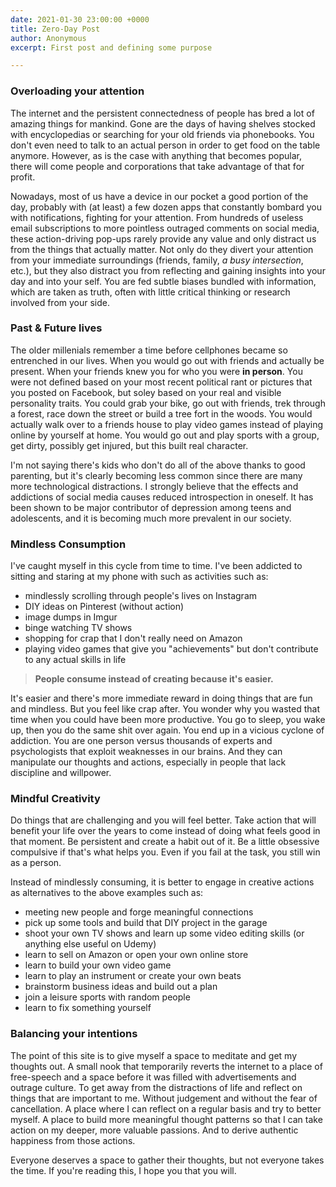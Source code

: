 ```yaml
---
date: 2021-01-30 23:00:00 +0000
title: Zero-Day Post
author: Anonymous
excerpt: First post and defining some purpose

---
```

### Overloading your attention

The internet and the persistent connectedness of people has bred a lot of amazing things for mankind. Gone are the days of having shelves stocked with encyclopedias or searching for your old friends via phonebooks. You don't even need to talk to an actual person in order to get food on the table anymore. However, as is the case with anything that becomes popular, there will come people and corporations that take advantage of that for profit. 

Nowadays, most of us have a device in our pocket a good portion of the day, probably with (at least) a few dozen apps that constantly bombard you with notifications, fighting for your attention. From hundreds of useless email subscriptions to more pointless outraged comments on social media, these action-driving pop-ups rarely provide any value and only distract us from the things that actually matter. Not only do they divert your attention from your immediate surroundings (friends, family, _a busy intersection_, etc.), but they also distract you from reflecting and gaining insights into your day and into your self. You are fed subtle biases bundled with information, which are taken as truth, often with little critical thinking or research involved from your side.

### Past & Future lives

The older millenials remember a time before cellphones became so entrenched in our lives. When you would go out with friends and actually be present. When your friends knew you for who you were **in person**. You were not defined based on your most recent political rant or pictures that you posted on Facebook, but soley based on your real and visible personality traits. You could grab your bike, go out with friends, trek through a forest, race down the street or build a tree fort in the woods. You would actually walk over to a friends house to play video games instead of playing online by yourself at home. You would go out and play sports with a group, get dirty, possibly get injured, but this built real character.

I'm not saying there's kids who don't do all of the above thanks to good parenting, but it's clearly becoming less common since there are many more technological distractions. I strongly believe that the effects and addictions of social media causes reduced introspection in oneself. It has been shown to be major contributor of depression among teens and adolescents, and it is becoming much more prevalent in our society.

### Mindless Consumption

I've caught myself in this cycle from time to time. I've been addicted to sitting and staring at my phone with such as activities such as:
 
- mindlessly scrolling through people's lives on Instagram 
- DIY ideas on Pinterest (without action)
- image dumps in Imgur 
- binge watching TV shows 
- shopping for crap that I don't really need on Amazon
- playing video games that give you "achievements" but don't contribute to any actual skills in life


> **People consume instead of creating because it's easier.**


It's easier and there's more immediate reward in doing things that are fun and mindless. But you feel like crap after. You wonder why you wasted that time when you could have been more productive. You go to sleep, you wake up, then you do the same shit over again. You end up in a vicious cyclone of addiction. You are one person versus thousands of experts and psychologists that exploit weaknesses in our brains. And they can manipulate our thoughts and actions, especially in people that lack discipline and willpower.

### Mindful Creativity

Do things that are challenging and you will feel better. Take action that will benefit your life over the years to come instead of doing what feels good in that moment. Be persistent and create a habit out of it. Be a little obsessive compulsive if that's what helps you. Even if you fail at the task, you still win as a person.

Instead of mindlessly consuming, it is better to engage in creative actions as alternatives to the above examples such as:

- meeting new people and forge meaningful connections
- pick up some tools and build that DIY project in the garage 
- shoot your own TV shows and learn up some video editing skills (or anything else useful on Udemy)
- learn to sell on Amazon or open your own online store
- learn to build your own video game
- learn to play an instrument or create your own beats
- brainstorm business ideas and build out a plan
- join a leisure sports with random people
- learn to fix something yourself

### Balancing your intentions

The point of this site is to give myself a space to meditate and get my thoughts out. A small nook that temporarily reverts the internet to a place of free-speech and a space before it was filled with advertisements and outrage culture. To get away from the distractions of life and reflect on things that are important to me. Without judgement and without the fear of cancellation. A place where I can reflect on a regular basis and try to better myself. A place to build more meaningful thought patterns so that I can take action on my deeper, more valuable passions. And to derive authentic happiness from those actions.

Everyone deserves a space to gather their thoughts, but not everyone takes the time. If you're reading this, I hope you that you will.
